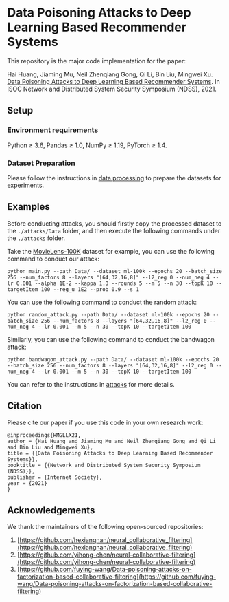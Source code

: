 # Data Poisoning Attacks to Deep Learning Based Recommender Systems
This repository is the major code implementation for the paper:

Hai Huang, Jiaming Mu, Neil Zhenqiang Gong, Qi Li, Bin Liu, Mingwei Xu. [Data Poisoning Attacks to Deep Learning Based Recommender Systems](https://www.ndss-symposium.org/wp-content/uploads/2021-525-paper.pdf). In ISOC Network and Distributed System Security Symposium (NDSS), 2021.

## Setup
### Environment requirements

Python ≥ 3.6, Pandas ≥ 1.0, NumPy ≥ 1.19, PyTorch ≥ 1.4.

### Dataset Preparation

Please follow the instructions in [data processing](./data_processing/README.md) to prepare the datasets for experiments.

## Examples

Before conducting attacks, you should firstly copy the processed dataset to the `./attacks/Data` folder, and then execute the following commands under the `./attacks` folder.

Take the [MovieLens-100K](https://grouplens.org/datasets/movielens/100k/) dataset for example, you can use the following command to conduct our attack:

```Shell
python main.py --path Data/ --dataset ml-100k --epochs 20 --batch_size 256 --num_factors 8 --layers "[64,32,16,8]" --l2_reg 0 --num_neg 4 --lr 0.001 --alpha 1E-2 --kappa 1.0 --rounds 5 --m 5 --n 30 --topK 10 --targetItem 100 --reg_u 1E2 --prob 0.9 --s 1
```

You can use the following command to conduct the random attack:

```Shell
python random_attack.py --path Data/ --dataset ml-100k --epochs 20 --batch_size 256 --num_factors 8 --layers "[64,32,16,8]" --l2_reg 0 --num_neg 4 --lr 0.001 --m 5 --n 30 --topK 10 --targetItem 100
```

Similarly, you can use the following command to conduct the bandwagon attack:

```Shell
python bandwagon_attack.py --path Data/ --dataset ml-100k --epochs 20 --batch_size 256 --num_factors 8 --layers "[64,32,16,8]" --l2_reg 0 --num_neg 4 --lr 0.001 --m 5 --n 30 --topK 10 --targetItem 100
```

You can refer to the instructions in [attacks](./attacks/README.md) for more details.


## Citation

Please cite our paper if you use this code in your own research work:

```
@inproceedings{HMGLLX21,
author = {Hai Huang and Jiaming Mu and Neil Zhenqiang Gong and Qi Li and Bin Liu and Mingwei Xu},
title = {{Data Poisoning Attacks to Deep Learning Based Recommender Systems}},
booktitle = {{Network and Distributed System Security Symposium (NDSS)}},
publisher = {Internet Society},
year = {2021}
}
```

## Acknowledgements

We thank the maintainers of the following open-sourced repositories:

1. [https://github.com/hexiangnan/neural_collaborative_filtering](https://github.com/hexiangnan/neural_collaborative_filtering)
2. [https://github.com/yihong-chen/neural-collaborative-filtering](https://github.com/yihong-chen/neural-collaborative-filtering)
3. [https://github.com/fuying-wang/Data-poisoning-attacks-on-factorization-based-collaborative-filtering](https://github.com/fuying-wang/Data-poisoning-attacks-on-factorization-based-collaborative-filtering)